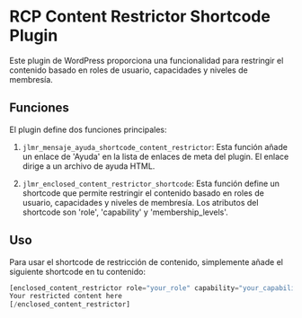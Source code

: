 # RCP Content Restrictor Shortcode Plugin

Este plugin de WordPress proporciona una funcionalidad para restringir el contenido basado en roles de usuario, capacidades y niveles de membresía.

## Funciones

El plugin define dos funciones principales:

1. `jlmr_mensaje_ayuda_shortcode_content_restrictor`: Esta función añade un enlace de 'Ayuda' en la lista de enlaces de meta del plugin. El enlace dirige a un archivo de ayuda HTML.

2. `jlmr_enclosed_content_restrictor_shortcode`: Esta función define un shortcode que permite restringir el contenido basado en roles de usuario, capacidades y niveles de membresía. Los atributos del shortcode son 'role', 'capability' y 'membership_levels'.

## Uso

Para usar el shortcode de restricción de contenido, simplemente añade el siguiente shortcode en tu contenido:

```php
[enclosed_content_restrictor role="your_role" capability="your_capability" membership_levels="your_membership_levels"]
Your restricted content here
[/enclosed_content_restrictor]